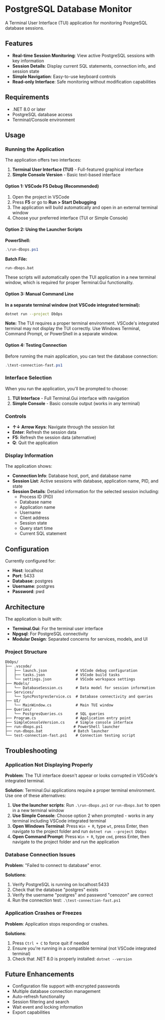 # PostgreSQL Database Monitor

A Terminal User Interface (TUI) application for monitoring PostgreSQL database sessions.

## Features

- **Real-time Session Monitoring**: View active PostgreSQL sessions with key information
- **Session Details**: Display current SQL statements, connection info, and session state
- **Simple Navigation**: Easy-to-use keyboard controls
- **Read-only Interface**: Safe monitoring without modification capabilities

## Requirements

- .NET 8.0 or later
- PostgreSQL database access
- Terminal/Console environment

## Usage

### Running the Application

The application offers two interfaces:
1. **Terminal User Interface (TUI)** - Full-featured graphical interface
2. **Simple Console Version** - Basic text-based interface

#### Option 1: VSCode F5 Debug (Recommended)

1. Open the project in VSCode
2. Press **F5** or go to **Run > Start Debugging**
3. The application will build automatically and open in an external terminal window
4. Choose your preferred interface (TUI or Simple Console)

#### Option 2: Using the Launcher Scripts

**PowerShell:**
```powershell
.\run-dbops.ps1
```

**Batch File:**
```cmd
run-dbops.bat
```

These scripts will automatically open the TUI application in a new terminal window, which is required for proper Terminal.Gui functionality.

#### Option 3: Manual Command Line

**In a separate terminal window (not VSCode integrated terminal):**
```bash
dotnet run --project DbOps
```

**Note:** The TUI requires a proper terminal environment. VSCode's integrated terminal may not display the TUI correctly. Use Windows Terminal, Command Prompt, or PowerShell in a separate window.

#### Option 4: Testing Connection

Before running the main application, you can test the database connection:
```powershell
.\test-connection-fast.ps1
```

### Interface Selection

When you run the application, you'll be prompted to choose:
1. **TUI Interface** - Full Terminal.Gui interface with navigation
2. **Simple Console** - Basic console output (works in any terminal)

### Controls

- **↑↓ Arrow Keys**: Navigate through the session list
- **Enter**: Refresh the session data
- **F5**: Refresh the session data (alternative)
- **Q**: Quit the application

### Display Information

The application shows:

- **Connection Info**: Database host, port, and database name
- **Session List**: Active sessions with database, application name, PID, and state
- **Session Details**: Detailed information for the selected session including:
  - Process ID (PID)
  - Database name
  - Application name
  - Username
  - Client address
  - Session state
  - Query start time
  - Current SQL statement

## Configuration

Currently configured for:
- **Host**: localhost
- **Port**: 5433
- **Database**: postgres
- **Username**: postgres
- **Password**: pwd

## Architecture

The application is built with:

- **Terminal.Gui**: For the terminal user interface
- **Npgsql**: For PostgreSQL connectivity
- **Modular Design**: Separated concerns for services, models, and UI

### Project Structure

```
DbOps/
├── .vscode/
│   ├── launch.json             # VSCode debug configuration
│   ├── tasks.json              # VSCode build tasks
│   └── settings.json           # VSCode workspace settings
├── Models/
│   └── DatabaseSession.cs      # Data model for session information
├── Services/
│   └── SyncPostgresService.cs  # Database connectivity and queries
├── UI/
│   └── MainWindow.cs           # Main TUI window
├── Queries/
│   └── PostgresQueries.cs      # SQL queries
├── Program.cs                  # Application entry point
├── SimpleConsoleVersion.cs     # Simple console interface
├── run-dbops.ps1              # PowerShell launcher
├── run-dbops.bat              # Batch launcher
└── test-connection-fast.ps1    # Connection testing script
```

## Troubleshooting

### Application Not Displaying Properly

**Problem**: The TUI interface doesn't appear or looks corrupted in VSCode's integrated terminal.

**Solution**: Terminal.Gui applications require a proper terminal environment. Use one of these alternatives:

1. **Use the launcher scripts**: Run `.\run-dbops.ps1` or `run-dbops.bat` to open in a new terminal window
2. **Use Simple Console**: Choose option 2 when prompted - works in any terminal including VSCode integrated terminal
3. **Open Windows Terminal**: Press `Win + R`, type `wt`, press Enter, then navigate to the project folder and run `dotnet run --project DbOps`
4. **Open Command Prompt**: Press `Win + R`, type `cmd`, press Enter, then navigate to the project folder and run the application

### Database Connection Issues

**Problem**: "Failed to connect to database" error.

**Solutions**:
1. Verify PostgreSQL is running on localhost:5433
2. Check that the database "postgres" exists
3. Verify the username "postgres" and password "cenozon" are correct
4. Run the connection test: `.\test-connection-fast.ps1`

### Application Crashes or Freezes

**Problem**: Application stops responding or crashes.

**Solutions**:
1. Press `Ctrl + C` to force quit if needed
2. Ensure you're running in a compatible terminal (not VSCode integrated terminal)
3. Check that .NET 8.0 is properly installed: `dotnet --version`

## Future Enhancements

- Configuration file support with encrypted passwords
- Multiple database connection management
- Auto-refresh functionality
- Session filtering and search
- Wait event and locking information
- Export capabilities